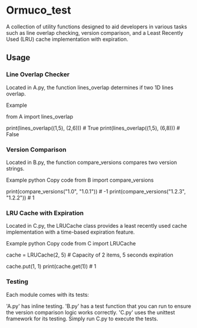 # Ormuco_test

A collection of utility functions designed to aid developers in various tasks such as line overlap checking, version comparison, and a Least Recently Used (LRU) cache implementation with expiration.

## Usage
### Line Overlap Checker
Located in A.py, the function lines_overlap determines if two 1D lines overlap.

Example

from A import lines_overlap

print(lines_overlap((1,5), (2,6)))  # True
print(lines_overlap((1,5), (6,8)))  # False

### Version Comparison
Located in B.py, the function compare_versions compares two version strings.

Example
python
Copy code
from B import compare_versions

print(compare_versions("1.0", "1.0.1"))  # -1
print(compare_versions("1.2.3", "1.2.2"))  # 1

### LRU Cache with Expiration
Located in C.py, the LRUCache class provides a least recently used cache implementation with a time-based expiration feature.

Example
python
Copy code
from C import LRUCache

cache = LRUCache(2, 5)  # Capacity of 2 items, 5 seconds expiration

cache.put(1, 1)
print(cache.get(1))  # 1

### Testing
Each module comes with its tests:

'A.py' has inline testing.
'B.py' has a test function that you can run to ensure the version comparison logic works correctly.
'C.py' uses the unittest framework for its testing. Simply run C.py to execute the tests.

